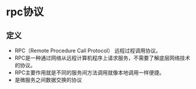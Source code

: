 # rpc协议

## 定义
- RPC（Remote Procedure Call Protocol） 远程过程调用协议。
- RPC是一种通过网络从远程计算机程序上请求服务，不需要了解底层网络技术的协议。
- RPC主要作用就是不同的服务间方法调用就像本地调用一样便捷。
- 是微服务之间数据交换的协议